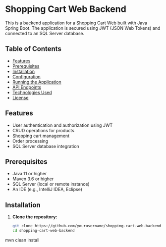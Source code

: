 # Shopping Cart Web Backend

This is a backend application for a Shopping Cart Web built with Java Spring Boot. The application is secured using JWT (JSON Web Tokens) and connected to an SQL Server database.

## Table of Contents
- [Features](#features)
- [Prerequisites](#prerequisites)
- [Installation](#installation)
- [Configuration](#configuration)
- [Running the Application](#running-the-application)
- [API Endpoints](#api-endpoints)
- [Technologies Used](#technologies-used)
- [License](#license)

## Features
- User authentication and authorization using JWT
- CRUD operations for products
- Shopping cart management
- Order processing
- SQL Server database integration

## Prerequisites
- Java 11 or higher
- Maven 3.6 or higher
- SQL Server (local or remote instance)
- An IDE (e.g., IntelliJ IDEA, Eclipse)

## Installation

1. **Clone the repository:**
   ```bash
   git clone https://github.com/yourusername/shopping-cart-web-backend.git
   cd shopping-cart-web-backend

mvn clean install
